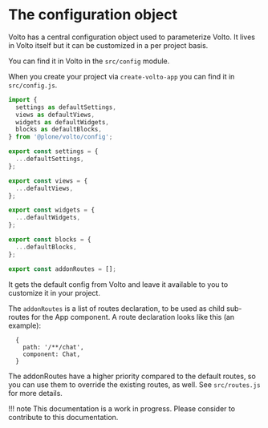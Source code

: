 # The configuration object

Volto has a central configuration object used to parameterize Volto. It lives in Volto itself but it can be customized in a per project basis.

You can find it in Volto in the `src/config` module.

When you create your project via `create-volto-app` you can find it in `src/config.js`.

```js
import {
  settings as defaultSettings,
  views as defaultViews,
  widgets as defaultWidgets,
  blocks as defaultBlocks,
} from '@plone/volto/config';

export const settings = {
  ...defaultSettings,
};

export const views = {
  ...defaultViews,
};

export const widgets = {
  ...defaultWidgets,
};

export const blocks = {
  ...defaultBlocks,
};

export const addonRoutes = [];
```

It gets the default config from Volto and leave it available to you to customize it in your project.

The `addonRoutes` is a list of routes declaration, to be used as child sub-routes for the App component. A route declaration looks like this (an example):

```
  {
    path: '/**/chat',
    component: Chat,
  }
```

The addonRoutes have a higher priority compared to the default routes, so you can use them to override the existing routes, as well. See `src/routes.js` for more details.

!!! note
    This documentation is a work in progress. Please consider to contribute to this documentation.
